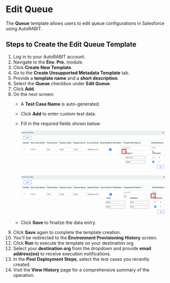 # Edit Queue

The **Queue** template allows users to edit queue configurations in Salesforce using AutoRABIT.

## Steps to Create the Edit Queue Template

1. Log in to your AutoRABIT account.
2. Navigate to the **Env. Pro.** module.
3. Click **Create New Template**.
4. Go to the **Create Unsupported Metadata Template** tab.
5. Provide a **template name** and a **short description**.
6. Select the **Queue** checkbox under **Edit Queue**.
7. Click **Add**.
8. On the next screen:
   * A **Test Case Name** is auto-generated.
   * Click **Add** to enter custom test data.
   *   Fill in the required fields shown below:

       ![Queue Configuration](<../../../../../.gitbook/assets/image (65).png>)

       ![Additional Settings](<../../../../../.gitbook/assets/image (66).png>)
   * Click **Save** to finalize the data entry.
9. Click **Save** again to complete the template creation.
10. You’ll be redirected to the **Environment Provisioning History** screen.
11. Click **Run** to execute the template on your destination org.
12. Select your **destination org** from the dropdown and provide **email address(es)** to receive execution notifications.
13. In the **Post Deployment Steps**, select the test cases you recently created.
14. Visit the **View History** page for a comprehensive summary of the operation.
